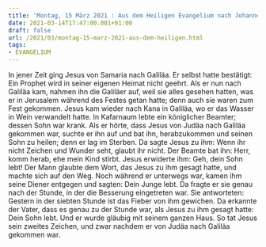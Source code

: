 ```yaml
---
title: 'Montag, 15 März 2021 : Aus dem Heiligen Evangelium nach Johannes - Joh 4,43-54.'
date: 2021-03-14T17:47:00.001+01:00
draft: false
url: /2021/03/montag-15-marz-2021-aus-dem-heiligen.html
tags: 
- EVANGELIUM
---
```


In jener Zeit ging Jesus von Samaria nach Galiläa. Er selbst hatte bestätigt: Ein Prophet wird in seiner eigenen Heimat nicht geehrt. Als er nun nach Galiläa kam, nahmen ihn die Galiläer auf, weil sie alles gesehen hatten, was er in Jerusalem während des Festes getan hatte; denn auch sie waren zum Fest gekommen. Jesus kam wieder nach Kana in Galiläa, wo er das Wasser in Wein verwandelt hatte. In Kafarnaum lebte ein königlicher Beamter; dessen Sohn war krank. Als er hörte, dass Jesus von Judäa nach Galiläa gekommen war, suchte er ihn auf und bat ihn, herabzukommen und seinen Sohn zu heilen; denn er lag im Sterben. Da sagte Jesus zu ihm: Wenn ihr nicht Zeichen und Wunder seht, glaubt ihr nicht. Der Beamte bat ihn: Herr, komm herab, ehe mein Kind stirbt. Jesus erwiderte ihm: Geh, dein Sohn lebt! Der Mann glaubte dem Wort, das Jesus zu ihm gesagt hatte, und machte sich auf den Weg. Noch während er unterwegs war, kamen ihm seine Diener entgegen und sagten: Dein Junge lebt. Da fragte er sie genau nach der Stunde, in der die Besserung eingetreten war. Sie antworteten: Gestern in der siebten Stunde ist das Fieber von ihm gewichen. Da erkannte der Vater, dass es genau zu der Stunde war, als Jesus zu ihm gesagt hatte: Dein Sohn lebt. Und er wurde gläubig mit seinem ganzen Haus. So tat Jesus sein zweites Zeichen, und zwar nachdem er von Judäa nach Galiläa gekommen war.